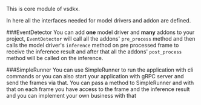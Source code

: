 This is core module of vsdkx.

In here all the interfaces needed for model drivers and addon are defined.

###EventDetector
You can add **one** model driver and **many** addons to your project, 
`EventDetector` will call all the addons' `pre_process` method and then calls 
the model driver's `inference` method on pre processed frame to receive the 
inference result and after that all the addons' `post_process` method will be 
called on the inference.    

###SimpleRunner
You can use SimpleRunner to run the application with cli commands or you can 
also start your application with gRPC server and send the frames via that. 
You can pass a method to SimpleRunner and with that on each frame you have 
access to the frame and the inference result and you can implement your own 
business with that